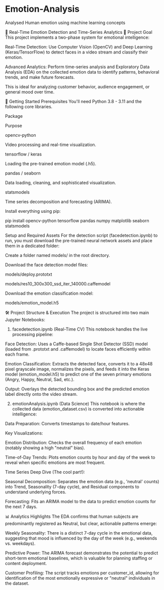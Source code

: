 # Emotion-Analysis
Analysed Human emotion using machine learning concepts

🤖 Real-Time Emotion Detection and Time-Series Analytics
🌟 Project Goal
This project implements a two-phase system for emotional intelligence:

Real-Time Detection: Use Computer Vision (OpenCV) and Deep Learning (Keras/TensorFlow) to detect faces in a video stream and classify their emotion.

Advanced Analytics: Perform time-series analysis and Exploratory Data Analysis (EDA) on the collected emotion data to identify patterns, behavioral trends, and make future forecasts.

This is ideal for analyzing customer behavior, audience engagement, or general mood over time.

🚀 Getting Started
Prerequisites
You'll need Python 3.8 - 3.11 and the following core libraries.

Package

Purpose

opencv-python

Video processing and real-time visualization.

tensorflow / keras

Loading the pre-trained emotion model (.h5).

pandas / seaborn

Data loading, cleaning, and sophisticated visualization.

statsmodels

Time series decomposition and forecasting (ARIMA).

Install everything using pip:

pip install opencv-python tensorflow pandas numpy matplotlib seaborn statsmodels

Setup and Required Assets
For the detection script (facedetection.ipynb) to run, you must download the pre-trained neural network assets and place them in a dedicated folder:

Create a folder named models/ in the root directory.

Download the face detection model files:

models/deploy.prototxt

models/res10_300x300_ssd_iter_140000.caffemodel

Download the emotion classification model:

models/emotion_model.h5

🛠️ Project Structure & Execution
The project is structured into two main Jupyter Notebooks:

1. facedetection.ipynb (Real-Time CV)
This notebook handles the live processing pipeline:

Face Detection: Uses a Caffe-based Single Shot Detector (SSD) model (loaded from .prototxt and .caffemodel) to locate faces efficiently within each frame.

Emotion Classification: Extracts the detected face, converts it to a 48x48 pixel grayscale image, normalizes the pixels, and feeds it into the Keras model (emotion_model.h5) to predict one of the seven primary emotions (Angry, Happy, Neutral, Sad, etc.).

Output: Overlays the detected bounding box and the predicted emotion label directly onto the video stream.

2. emotionAnalysis.ipynb (Data Science)
This notebook is where the collected data (emotion_dataset.csv) is converted into actionable intelligence:

Data Preparation: Converts timestamps to date/hour features.

Key Visualizations:

Emotion Distribution: Checks the overall frequency of each emotion (notably showing a high "neutral" bias).

Time-of-Day Trends: Plots emotion counts by hour and day of the week to reveal when specific emotions are most frequent.

Time Series Deep Dive (The cool part!):

Seasonal Decomposition: Separates the emotion data (e.g., 'neutral' counts) into Trend, Seasonality (7-day cycle), and Residual components to understand underlying forces.

Forecasting: Fits an ARIMA model to the data to predict emotion counts for the next 7 days.

📊 Analytics Highlights
The EDA confirms that human subjects are predominantly registered as Neutral, but clear, actionable patterns emerge:

Weekly Seasonality: There is a distinct 7-day cycle in the emotional data, suggesting that mood is influenced by the day of the week (e.g., weekends vs. weekdays).

Predictive Power: The ARIMA forecast demonstrates the potential to predict short-term emotional baselines, which is valuable for planning staffing or content deployment.

Customer Profiling: The script tracks emotions per customer_id, allowing for identification of the most emotionally expressive or "neutral" individuals in the dataset.
